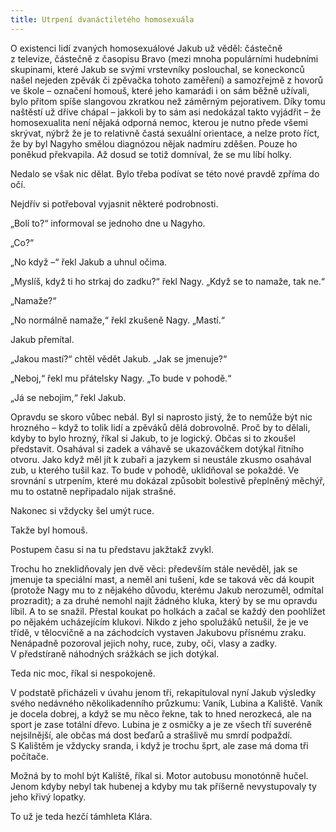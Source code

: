 ```yaml
---
title: Utrpení dvanáctiletého homosexuála
---
```


O existenci lidí zvaných homosexuálové Jakub už věděl: částečně z televize, částečně z časopisu Bravo (mezi mnoha populárními hudebními skupinami, které Jakub se svými vrstevníky poslouchal, se koneckonců našel nejeden zpěvák či zpěvačka tohoto zaměření) a samozřejmě z hovorů ve škole – označení homouš, které jeho kamarádi i on sám běžně užívali, bylo přitom spíše slangovou zkratkou než záměrným pejorativem. Díky tomu naštěstí už dříve chápal – jakkoli by to sám asi nedokázal takto vyjádřit – že homosexualita není nějaká odporná nemoc, kterou je nutno přede všemi skrývat, nýbrž že je to relativně častá sexuální orientace, a nelze proto říct, že by byl Nagyho smělou diagnózou nějak nadmíru zděšen. Pouze ho poněkud překvapila. Až dosud se totiž domníval, že se mu líbí holky.

  

Nedalo se však nic dělat. Bylo třeba podívat se této nové pravdě zpříma do očí.

Nejdřív si potřeboval vyjasnit některé podrobnosti.

„Bolí to?“ informoval se jednoho dne u Nagyho.

„Co?“

„No když –“ řekl Jakub a uhnul očima.

„Myslíš, když ti ho strkaj do zadku?“ řekl Nagy. „Když se to namaže, tak ne.“

„Namaže?“

„No normálně namaže,“ řekl zkušeně Nagy. „Mastí.“

Jakub přemítal.

„Jakou mastí?“ chtěl vědět Jakub. „Jak se jmenuje?“

„Neboj,“ řekl mu přátelsky Nagy. „To bude v pohodě.“

„Já se nebojim,“ řekl Jakub.

Opravdu se skoro vůbec nebál. Byl si naprosto jistý, že to nemůže být nic hrozného – když to tolik lidí a zpěváků dělá dobrovolně. Proč by to dělali, kdyby to bylo hrozný, říkal si Jakub, to je logický. Občas si to zkoušel představit. Osahával si zadek a váhavě se ukazováčkem dotýkal řitního otvoru. Jako když měl jít k zubaři a jazykem si neustále zkusmo osahával zub, u kterého tušil kaz. To bude v pohodě, uklidňoval se pokaždé. Ve srovnání s utrpením, které mu dokázal způsobit bolestivě přeplněný měchýř, mu to ostatně nepřipadalo nijak strašné.

Nakonec si vždycky šel umýt ruce.

Takže byl homouš.

Postupem času si na tu představu jakžtakž zvykl.

Trochu ho zneklidňovaly jen dvě věci: především stále nevěděl, jak se jmenuje ta speciální mast, a neměl ani tušení, kde se taková věc dá koupit (protože Nagy mu to z nějakého důvodu, kterému Jakub nerozuměl, odmítal prozradit); a za druhé nemohl najít žádného kluka, který by se mu opravdu líbil. A to se snažil. Přestal koukat po holkách a začal se každý den poohlížet po nějakém ucházejícím klukovi. Nikdo z jeho spolužáků netušil, že je ve třídě, v tělocvičně a na záchodcích vystaven Jakubovu přísnému zraku. Nenápadně pozoroval jejich nohy, ruce, zuby, oči, vlasy a zadky. V předstíraně náhodných srážkách se jich dotýkal.

Teda nic moc, říkal si nespokojeně.

V podstatě přicházeli v úvahu jenom tři, rekapituloval nyní Jakub výsledky svého nedávného několikadenního průzkumu: Vaník, Lubina a Kaliště. Vaník je docela dobrej, a když se mu něco řekne, tak to hned nerozkecá, ale na sport je zase totální dřevo. Lubina je z osmičky a je ze všech tří suveréně nejsilnější, ale občas má dost beďarů a strašlivě mu smrdí podpaždí. S Kalištěm je vždycky sranda, i když je trochu šprt, ale zase má doma tři počítače.

Možná by to mohl být Kaliště, říkal si. Motor autobusu monotónně hučel. Jenom kdyby nebyl tak hubenej a kdyby mu tak příšerně nevystupovaly ty jeho křivý lopatky.

To už je teda hezčí támhleta Klára.
